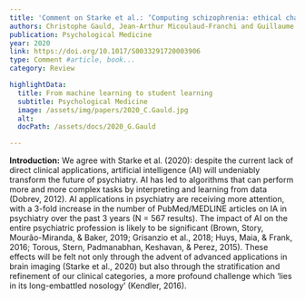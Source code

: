 ```yaml
---
title: 'Comment on Starke et al.: ‘Computing schizophrenia: ethical challenges for machine learning in psychiatry’: from machine learning to student learning: pedagogical challenges for psychiatry'
authors: Christophe Gauld, Jean-Arthur Micoulaud-Franchi and Guillaume Dumas
publication: Psychological Medicine
year: 2020
link: https://doi.org/10.1017/S0033291720003906
type: Comment #article, book...
category: Review

highlightData:
  title: From machine learning to student learning
  subtitle: Psychological Medicine
  image: /assets/img/papers/2020_C.Gauld.jpg
  alt: 
  docPath: /assets/docs/2020_G.Gauld

---
```

**Introduction:**
We agree with Starke et al. (2020): despite the current lack of direct clinical applications, artificial intelligence (AI) will undeniably transform the future of psychiatry. AI has led to algorithms that can perform more and more complex tasks by interpreting and learning from data (Dobrev, 2012). AI applications in psychiatry are receiving more attention, with a 3-fold increase in the number of PubMed/MEDLINE articles on IA in psychiatry over the past 3 years (N = 567 results). The impact of AI on the entire psychiatric profession is likely to be significant (Brown, Story, Mourão-Miranda, & Baker, 2019; Grisanzio et al., 2018; Huys, Maia, & Frank, 2016; Torous, Stern, Padmanabhan, Keshavan, & Perez, 2015). These effects will be felt not only through the advent of advanced applications in brain imaging (Starke et al., 2020) but also through the stratification and refinement of our clinical categories, a more profound challenge which ‘lies in its long-embattled nosology’ (Kendler, 2016).
